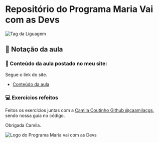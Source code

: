 # Repositório do Programa Maria Vai com as Devs

![Tag da Liguagem](https://img.shields.io/badge/Linguagem-Python-orange)

## 🔦 Notação da aula

### 🔭 Conteúdo da aula postado no meu site: 

Segue o link do site.
- [Conteúdo da aula](https://daviny.vidal.nom.br/aprender/mvcad-05/)

### 💻 Exercícios refeitos 

Feitos os exercícios juntas com a [Camila Coutinho Github @caamilacgs](https://github.com/caamilacgs), sendo nossa guia no código.

Obrigada Camila.

![Logo do Programa Maria vai com as Devs](https://daviny.vidal.nom.br/img/maria.png)
